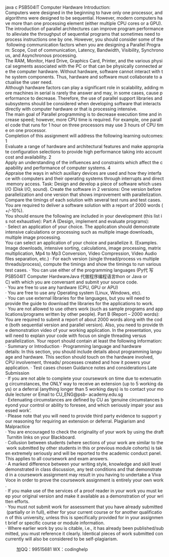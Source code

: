 java c
PSB504IT 
Computer Hardware 
Introduction:
Computers were designed in the beginning to have only one processor, and algorithms were designed to be sequential. However, modern computers have more than one processing element (either multiple CPU cores or a GPU). The introduction of parallel architectures can improve program performance to alleviate the throughput of sequential programs that sometimes need to process instructions one by one. However, you should consider some of the following communication factors when you are designing a Parallel Program: Scope, Cost of communication, Latency, Bandwidth, Visibility, Synchronous, and Asynchronous processing.
The RAM, Monitor, Hard Drive, Graphics Card, Printer, and the various physical segments associated with the PC or that can be physically connected are the computer hardware. Without hardware, software cannot interact with the system components. Thus, hardware and software must collaborate to actualise the user need.
Although hardware factors can play a significant role in scalability, adding more machines in serial is rarely the answer and may, in some cases, cause performance to decrease. Therefore, the use of parallel support libraries and subsystems should be considered when developing software that interacts directly with computer hardware or that is processing intensive.
The main goal of Parallel programming is to decrease execution time and increase speed; however, more CPU time is required. For example, one parallel code that runs for 1 hour on three processors may use 3 hours of CPU time on one processor.
Completion of this assignment will address the following learning outcomes:
1 Evaluate a range of hardware and architectural features and make appropriate configuration selections to provide high performance taking into account cost and availability.
2 Apply an understanding of the influences and constraints which affect the capability and performance of computer systems.
4 Appraise the ways in which auxiliary devices are used and how they interface with computers and their operating systems through interrupts and direct memory access.
Task: 
Design and develop a piece of software which uses I/O (Disk I/O, sound). Create the software in 2 versions: One version before parallelization and one version that shows improvement with parallelization. Compare the timings of each solution with several test runs and test cases.
You are required to deliver a software solution with a report of 2000 words (+/-10%).
You should ensure the following are included in your development (this list is not exhaustive):
Part A (Design, implement and evaluate programs):
· Select an application of your choice. The application should demonstrate intensive calculations or processing such as multiple image downloads, multiple image processing. You can select an application of your choice and parallelize it. (Examples. Image downloads, intensive sorting, calculations, image processing, matrix multiplication, Mp4 to Mp3 Conversion, Video Compression, Video  Audio files separation, etc.) 
· For each version (single thread/process vs multiple threads/process), compute the timings and show the timings to run various test cases. 
· You can use either of the programming languages (Py代 写PSB504IT Computer HardwareJava
代做程序编程语言thon or Java or C) with which you are conversant and submit your source code. 
· You are free to use any hardware (CPU, GPU or APU) 
· You are free to use any Operating system (Linux, Windows, etc). 
· You can use external libraries for the languages, but you will need to provide the guide to download the libraries for the applications to work. 
· You are not allowed to use others work (such as sample programs and applications/programs written by other people). 
Part B (Report – 2000 words):
You are required to submit a report of about 2000 words along with the code (both sequential version and parallel version). Also, you need to provide the demonstration video of your working application. In the presentation, you will need to explain your code with focus on single threading versus parallelization.
Your report should contain at least the following information:
· Summary or Introduction 
· Programming language and hardware details: In this section, you should include details about programming language and hardware. This section should touch on the hardware involved, CPU involvement, threads/ processes created and how it powers your application. 
· Test cases chosen 
Guidance notes and considerations Late Submission 
· If you are not able to complete your coursework on time due to extenuating circumstances, the ONLY way to receive an extension (up to 5 working days) or a deferral (anything longer than 5 working days) is to contact your module lecturer or Email to CU_ENG@psb- academy.edu.sg 
· Extenuating circumstances are defined by CU as ‘genuine circumstances beyond your control or ability to foresee, and which seriously impair your assessed work’. 
· Please note that you will need to provide third party evidence to support your reasoning for requiring an extension or deferral. 
Plagiarism and Malpractice 
· You are encouraged to check the originality of your work by using the draft Turnitin links on your Blackboard. 
· Collusion between students (where sections of your work are similar to the work submitted by other students in this or previous module cohorts) is taken extremely seriously and will be reported to the academic conduct panel. This applies to all coursework and exam answers. 
· A marked difference between your writing style, knowledge and skill level demonstrated in class discussion, any test conditions and that demonstrated in a coursework assignment may result in you having to undertake a Viva Voce in order to prove the coursework assignment is entirely your own work. 
· If you make use of the services of a proof reader in your work you must keep your original version and make it available as a demonstration of your written efforts. 
· You must not submit work for assessment that you have already submitted (partially or in full), either for your current course or for another qualification of this university, unless this is specifically provided for in your assignment brief or specific course or module information. 
· Where earlier work by you is citable, i.e., it has already been published/submitted, you must reference it clearly. Identical pieces of work submitted concurrently will also be considered to be self-plagiarism. 





         
加QQ：99515681  WX：codinghelp
